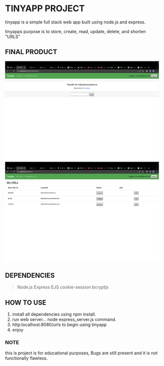 # TINYAPP PROJECT
tinyapp is a simple full stack web app built using node.js and express.

tinyapps purpose is to store, create, read, update, delete, and shorten "URLS"

## FINAL PRODUCT

!["Screenshot of urls edit page"](https://github.com/Devcab2/tinyapp/blob/main/docs/tinyapp%20edit-page.png?raw=true)
!["Screenshot of urls page"](https://github.com/Devcab2/tinyapp/blob/main/docs/tinyapp%20urls-page.png?raw=true) 

## DEPENDENCIES
> Node.js
> Express
> EJS
> cookie-session
> bcryptjs

## HOW TO USE
1. install all dependencies using npm install.
2. run web server... node express_server.js command.
3. http:localhost:8080/urls to begin using tinyapp
4. enjoy

### NOTE

this is project is for educational purposes, Bugs are still present and it is not functionally flawless.